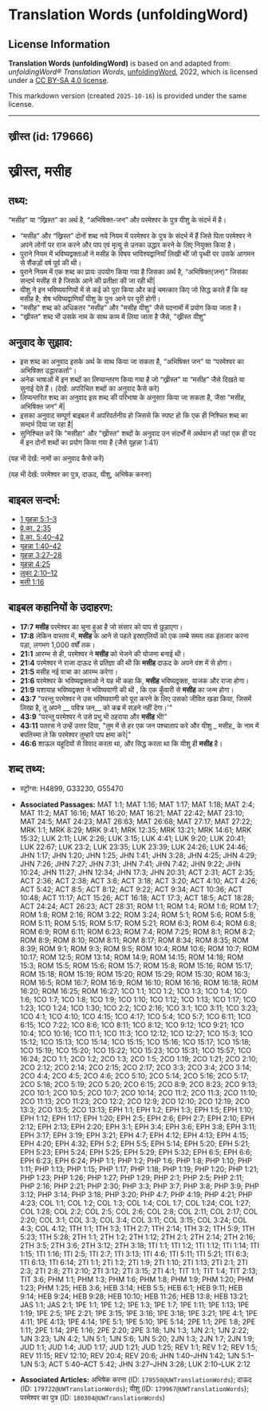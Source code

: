 # Translation Words (unfoldingWord)

## License Information

**Translation Words (unfoldingWord)** is based on and adapted from: _unfoldingWord® Translation Words_, [unfoldingWord](https://unfoldingword.org/utw), 2022, which is licensed under a [CC BY-SA 4.0 license](https://creativecommons.org/licenses/by-sa/4.0/legalcode.en).

This markdown version (created `2025-10-16`) is provided under the same license.



--------------------------------

## ख्रीस्त (id: 179666)

ख्रीस्त, मसीह
=============

तथ्य:
-----

“मसीह” या “ख्रिस्त” का अर्थ है, “अभिषिक्त\-जन” और परमेश्वर के पुत्र यीशु के संदर्भ में है।

* “मसीह” और “ख्रिस्त” दोनों शब्द नये नियम में परमेश्वर के पुत्र के संदर्भ में हैं जिसे पिता परमेश्वर ने अपने लोगों पर राज करने और पाप एवं मृत्यु से उनका उद्धार करने के लिए नियुक्त किया है।
* पुराने नियम में भविष्यद्वक्ताओं ने मसीह के विषय भाविश्यद्वानियाँ लिखी थीं जो पृथ्वी पर उसके आगमन से सैंकड़ों वर्ष पूर्व की थी।
* पुराने नियम में एक शब्द का प्रायः उपयोग किया गया है जिसका अर्थ है, “अभिषिक्त(जन)” जिसका सन्दर्भ मसीह से है जिसके आने की प्रतीक्षा की जा रही थी\|
* यीशु ने इन भविष्यवाणियों में से कई को पूरा किया और कई चमत्कार किए जो सिद्ध करते हैं कि वह मसीह है; शेष भविष्यद्वाणियाँ यीशु के पुनः आने पर पूरी होगी।
* "मसीह" शब्द को अधिकतर "मसीह" और "मसीह यीशु" जैसे पदनामों में प्रयोग किया जाता है।
* "ख्रीस्त" शब्द भी उसके नाम के साथ काम में लिया जाता है जैसे, "ख्रीस्त यीशु"

अनुवाद के सुझाव:
----------------

* इस शब्द का अनुवाद इसके अर्थ के साथ किया जा सकता है, “अभिषिक्त जन” या “परमेश्वर का अभिषिक्त उद्धारकर्ता”।
* अनेक भाषाओं में इन शब्दों का लिप्यान्तरण किया गया है जो “ख्रीस्त” या “मसीह” जैसे दिखते या सुनाई देते हैं। (देखें: अपरिचित शब्दों का अनुवाद कैसे करे)
* लिप्यन्तरित शब्द का अनुवाद इस शब्द की परिभाषा के अनुसार किया जा सकता है, जैसा "मसीह, अभिषिक्त जन" में\|
* इसका अनुवाद सम्पूर्ण बाइबल में अपरिवर्तनीय हो जिससे कि स्पष्ट हो कि एक ही निश्चित शब्द का सन्दर्भ दिया जा रहा है\|
* सुनिश्चित करें कि "मसीहा" और "ख्रीस्त" शब्दों के अनुवाद उन संदर्भों में अर्थवान हों जहां एक ही पद में इन दोनों शब्दों का प्रयोग किया गया है (जैसे यूहन्ना 1:41\)

(यह भी देखें: नामों का अनुवाद कैसे करें)

(यह भी देखें: परमेश्वर का पुत्र, दाऊद, यीशु, अभिषेक करना)

बाइबल सन्दर्भ:
--------------

* [1 यूहन्ना 5:1–3](https://ref.ly/1John0:0)
* [प्रे.का. 2:35](https://ref.ly/Acts2:35)
* [प्रे.का. 5:40–42](https://ref.ly/Acts5:40-Acts5:42)
* [यूहन्ना 1:40–42](https://ref.ly/John1:40-John1:42)
* [यूहन्ना 3:27–28](https://ref.ly/John3:27-John3:28)
* [यूहन्ना 4:25](https://ref.ly/John4:25)
* [लूका 2:10–12](https://ref.ly/Luke2:10-Luke2:12)
* [मत्ती 1:16](https://ref.ly/Matt1:16)

बाइबल कहानियों के उदाहरण:
-------------------------

* **17:7** **मसीह** परमेश्वर का चुना हुआ है जो संसार को पाप से छुड़ाएगा।
* **17:8** लेकिन वास्तव में, **मसीह** के आने से पहले इस्राएलियों को एक लम्बे समय तक इंतजार करना पड़ा, लगभग 1,000 वर्षों तक।
* **21:1** आरम्भ से ही, परमेश्वर ने **मसीह** को भेजने की योजना बनाई थी।
* **21:4** परमेश्वर ने राजा दाऊद से प्रतिज्ञा की थी कि **मसीह** दाऊद के अपने वंश में से होगा।
* **21:5** मसीह नई वाचा का आरम्भ करेगा।
* **21:6** परमेश्वर के भविष्यद्वक्ताओ ने यह भी कहा कि, **मसीह** भविष्यद्वक्ता, याजक और राजा होगा।
* **21:9** यशायाह भविष्यद्वक्ता ने भविष्यवाणी की थी , कि एक कुँवारी से **मसीह** का जन्म होगा।
* **43:7** "परन्तु परमेश्वर ने उस भविष्यवाणी को पूरा करने के लिए उसको जीवित खडा किया, जिसमें लिखा है, तू अपने \_\_ पवित्र जन\_\_ को कब्र में सड़ने नहीं देगा।'"
* **43:9** "परन्तु परमेश्वर ने उसे प्रभु भी ठहराया और **मसीह** भी!"
* **43:11** पतरस ने उन्हें उत्तर दिया, "तुम में से हर एक जन पश्चाताप करे और यीशु \_ मसीह\_ के नाम में बपतिस्मा ले कि परमेश्वर तुम्हारे पाप क्षमा करे\|"
* **46:6** शाऊल यहूदियों से विवाद करता था, और सिद्ध करता था कि यीशु ही **मसीह** है।

शब्द तथ्य:
----------

* स्ट्रोंग्स: H4899, G33230, G55470

* **Associated Passages:** MAT 1:1; MAT 1:16; MAT 1:17; MAT 1:18; MAT 2:4; MAT 11:2; MAT 16:16; MAT 16:20; MAT 16:21; MAT 22:42; MAT 23:10; MAT 24:5; MAT 24:23; MAT 26:63; MAT 26:68; MAT 27:17; MAT 27:22; MRK 1:1; MRK 8:29; MRK 9:41; MRK 12:35; MRK 13:21; MRK 14:61; MRK 15:32; LUK 2:11; LUK 2:26; LUK 3:15; LUK 4:41; LUK 9:20; LUK 20:41; LUK 22:67; LUK 23:2; LUK 23:35; LUK 23:39; LUK 24:26; LUK 24:46; JHN 1:17; JHN 1:20; JHN 1:25; JHN 1:41; JHN 3:28; JHN 4:25; JHN 4:29; JHN 7:26; JHN 7:27; JHN 7:31; JHN 7:41; JHN 7:42; JHN 9:22; JHN 10:24; JHN 11:27; JHN 12:34; JHN 17:3; JHN 20:31; ACT 2:31; ACT 2:35; ACT 2:36; ACT 2:38; ACT 3:6; ACT 3:18; ACT 3:20; ACT 4:10; ACT 4:26; ACT 5:42; ACT 8:5; ACT 8:12; ACT 9:22; ACT 9:34; ACT 10:36; ACT 10:48; ACT 11:17; ACT 15:26; ACT 16:18; ACT 17:3; ACT 18:5; ACT 18:28; ACT 24:24; ACT 26:23; ACT 28:31; ROM 1:1; ROM 1:4; ROM 1:6; ROM 1:7; ROM 1:8; ROM 2:16; ROM 3:22; ROM 3:24; ROM 5:1; ROM 5:6; ROM 5:8; ROM 5:11; ROM 5:15; ROM 5:17; ROM 5:21; ROM 6:3; ROM 6:4; ROM 6:8; ROM 6:9; ROM 6:11; ROM 6:23; ROM 7:4; ROM 7:25; ROM 8:1; ROM 8:2; ROM 8:9; ROM 8:10; ROM 8:11; ROM 8:17; ROM 8:34; ROM 8:35; ROM 8:39; ROM 9:1; ROM 9:3; ROM 9:5; ROM 10:4; ROM 10:6; ROM 10:7; ROM 10:17; ROM 12:5; ROM 13:14; ROM 14:9; ROM 14:15; ROM 14:18; ROM 15:3; ROM 15:5; ROM 15:6; ROM 15:7; ROM 15:8; ROM 15:16; ROM 15:17; ROM 15:18; ROM 15:19; ROM 15:20; ROM 15:29; ROM 15:30; ROM 16:3; ROM 16:5; ROM 16:7; ROM 16:9; ROM 16:10; ROM 16:16; ROM 16:18; ROM 16:20; ROM 16:25; ROM 16:27; 1CO 1:1; 1CO 1:2; 1CO 1:3; 1CO 1:4; 1CO 1:6; 1CO 1:7; 1CO 1:8; 1CO 1:9; 1CO 1:10; 1CO 1:12; 1CO 1:13; 1CO 1:17; 1CO 1:23; 1CO 1:24; 1CO 1:30; 1CO 2:2; 1CO 2:16; 1CO 3:1; 1CO 3:11; 1CO 3:23; 1CO 4:1; 1CO 4:10; 1CO 4:15; 1CO 4:17; 1CO 5:4; 1CO 5:7; 1CO 6:11; 1CO 6:15; 1CO 7:22; 1CO 8:6; 1CO 8:11; 1CO 8:12; 1CO 9:12; 1CO 9:21; 1CO 10:4; 1CO 10:16; 1CO 11:1; 1CO 11:3; 1CO 12:12; 1CO 12:27; 1CO 15:3; 1CO 15:12; 1CO 15:13; 1CO 15:14; 1CO 15:15; 1CO 15:16; 1CO 15:17; 1CO 15:18; 1CO 15:19; 1CO 15:20; 1CO 15:22; 1CO 15:23; 1CO 15:31; 1CO 15:57; 1CO 16:24; 2CO 1:1; 2CO 1:2; 2CO 1:3; 2CO 1:5; 2CO 1:19; 2CO 1:21; 2CO 2:10; 2CO 2:12; 2CO 2:14; 2CO 2:15; 2CO 2:17; 2CO 3:3; 2CO 3:4; 2CO 3:14; 2CO 4:4; 2CO 4:5; 2CO 4:6; 2CO 5:10; 2CO 5:14; 2CO 5:16; 2CO 5:17; 2CO 5:18; 2CO 5:19; 2CO 5:20; 2CO 6:15; 2CO 8:9; 2CO 8:23; 2CO 9:13; 2CO 10:1; 2CO 10:5; 2CO 10:7; 2CO 10:14; 2CO 11:2; 2CO 11:3; 2CO 11:10; 2CO 11:13; 2CO 11:23; 2CO 12:2; 2CO 12:9; 2CO 12:10; 2CO 12:19; 2CO 13:3; 2CO 13:5; 2CO 13:13; EPH 1:1; EPH 1:2; EPH 1:3; EPH 1:5; EPH 1:10; EPH 1:12; EPH 1:17; EPH 1:20; EPH 2:5; EPH 2:6; EPH 2:7; EPH 2:10; EPH 2:12; EPH 2:13; EPH 2:20; EPH 3:1; EPH 3:4; EPH 3:6; EPH 3:8; EPH 3:11; EPH 3:17; EPH 3:19; EPH 3:21; EPH 4:7; EPH 4:12; EPH 4:13; EPH 4:15; EPH 4:20; EPH 4:32; EPH 5:2; EPH 5:5; EPH 5:14; EPH 5:20; EPH 5:21; EPH 5:23; EPH 5:24; EPH 5:25; EPH 5:29; EPH 5:32; EPH 6:5; EPH 6:6; EPH 6:23; EPH 6:24; PHP 1:1; PHP 1:2; PHP 1:6; PHP 1:8; PHP 1:10; PHP 1:11; PHP 1:13; PHP 1:15; PHP 1:17; PHP 1:18; PHP 1:19; PHP 1:20; PHP 1:21; PHP 1:23; PHP 1:26; PHP 1:27; PHP 1:29; PHP 2:1; PHP 2:5; PHP 2:11; PHP 2:16; PHP 2:21; PHP 2:30; PHP 3:3; PHP 3:7; PHP 3:8; PHP 3:9; PHP 3:12; PHP 3:14; PHP 3:18; PHP 3:20; PHP 4:7; PHP 4:19; PHP 4:21; PHP 4:23; COL 1:1; COL 1:2; COL 1:3; COL 1:4; COL 1:7; COL 1:24; COL 1:27; COL 1:28; COL 2:2; COL 2:5; COL 2:6; COL 2:8; COL 2:11; COL 2:17; COL 2:20; COL 3:1; COL 3:3; COL 3:4; COL 3:11; COL 3:15; COL 3:24; COL 4:3; COL 4:12; 1TH 1:1; 1TH 1:3; 1TH 2:7; 1TH 2:14; 1TH 3:2; 1TH 5:9; 1TH 5:23; 1TH 5:28; 2TH 1:1; 2TH 1:2; 2TH 1:12; 2TH 2:1; 2TH 2:14; 2TH 2:16; 2TH 3:5; 2TH 3:6; 2TH 3:12; 2TH 3:18; 1TI 1:1; 1TI 1:2; 1TI 1:12; 1TI 1:14; 1TI 1:15; 1TI 1:16; 1TI 2:5; 1TI 2:7; 1TI 3:13; 1TI 4:6; 1TI 5:11; 1TI 5:21; 1TI 6:3; 1TI 6:13; 1TI 6:14; 2TI 1:1; 2TI 1:2; 2TI 1:9; 2TI 1:10; 2TI 1:13; 2TI 2:1; 2TI 2:3; 2TI 2:8; 2TI 2:10; 2TI 3:12; 2TI 3:15; 2TI 4:1; TIT 1:1; TIT 1:4; TIT 2:13; TIT 3:6; PHM 1:1; PHM 1:3; PHM 1:6; PHM 1:8; PHM 1:9; PHM 1:20; PHM 1:23; PHM 1:25; HEB 3:6; HEB 3:14; HEB 5:5; HEB 6:1; HEB 9:11; HEB 9:14; HEB 9:24; HEB 9:28; HEB 10:10; HEB 11:26; HEB 13:8; HEB 13:21; JAS 1:1; JAS 2:1; 1PE 1:1; 1PE 1:2; 1PE 1:3; 1PE 1:7; 1PE 1:11; 1PE 1:13; 1PE 1:19; 1PE 2:5; 1PE 2:21; 1PE 3:15; 1PE 3:16; 1PE 3:18; 1PE 3:21; 1PE 4:1; 1PE 4:11; 1PE 4:13; 1PE 4:14; 1PE 5:1; 1PE 5:10; 1PE 5:14; 2PE 1:1; 2PE 1:8; 2PE 1:11; 2PE 1:14; 2PE 1:16; 2PE 2:20; 2PE 3:18; 1JN 1:3; 1JN 2:1; 1JN 2:22; 1JN 3:23; 1JN 4:2; 1JN 5:1; 1JN 5:6; 1JN 5:20; 2JN 1:3; 2JN 1:7; 2JN 1:9; JUD 1:1; JUD 1:4; JUD 1:17; JUD 1:21; JUD 1:25; REV 1:1; REV 1:2; REV 1:5; REV 11:15; REV 12:10; REV 20:4; REV 20:6; JHN 1:40–JHN 1:42; 1JN 5:1–1JN 5:3; ACT 5:40–ACT 5:42; JHN 3:27–JHN 3:28; LUK 2:10–LUK 2:12
* **Associated Articles:** अभिषेक करना (ID: `179550@UWTranslationWords`); दाऊद (ID: `179722@UWTranslationWords`); यीशु (ID: `179967@UWTranslationWords`); परमेश्वर का पुत्र (ID: `180304@UWTranslationWords`)

